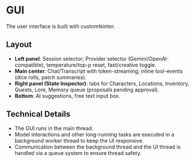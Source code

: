# GUI

The user interface is built with customtkinter.

## Layout
- **Left panel**: Session selector; Provider selector (Gemini/OpenAI-compatible), temperature/top-p reset, fast/creative toggle.
- **Main center**: Chat/Transcript with token-streaming; inline tool-events (dice rolls, patch summaries).
- **Right panel (State Inspector)**: tabs for Characters, Locations, Inventory, Quests, Lore, Memory queue (proposals pending approval).
- **Bottom**: AI suggestions, free text input box.

## Technical Details
- The GUI runs in the main thread.
- Model interactions and other long-running tasks are executed in a background worker thread to keep the UI responsive.
- Communication between the background thread and the UI thread is handled via a queue system to ensure thread safety.
